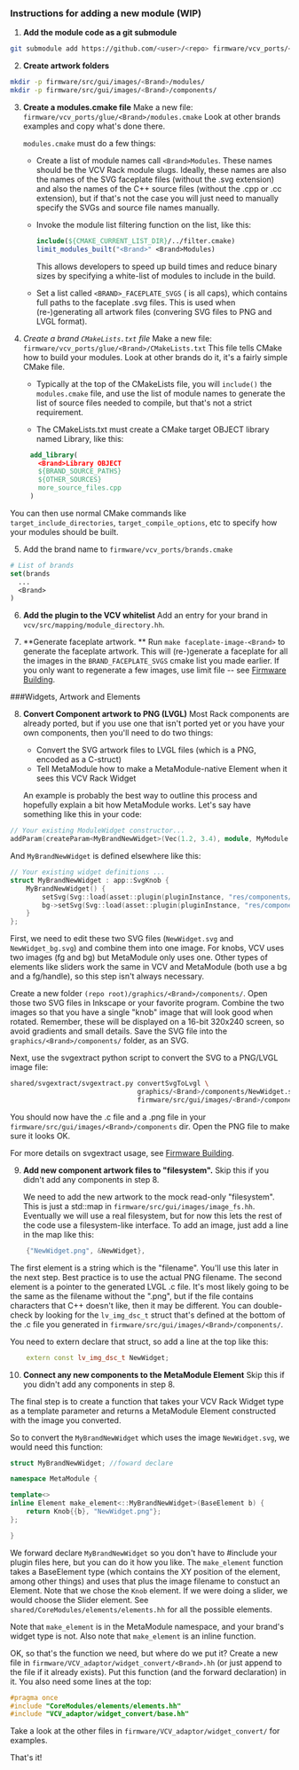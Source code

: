 ### Instructions for adding a new module (WIP)

1) **Add the module code as a git submodule**

```bash
git submodule add https://github.com/<user>/<repo> firmware/vcv_ports/<Brand>
```

2) **Create artwork folders**

```bash
mkdir -p firmware/src/gui/images/<Brand>/modules/
mkdir -p firmware/src/gui/images/<Brand>/components/
```

3) **Create a modules.cmake file**
   Make a new file: `firmware/vcv_ports/glue/<Brand>/modules.cmake` 
   Look at other brands examples and copy what's done there.

   `modules.cmake` must do a few things:

   - Create a list of module names call `<Brand>Modules`.
     These names should be the VCV Rack module slugs. Ideally, these names are
     also the names of the SVG faceplate files (without the .svg extension) and
     also the names of the C++ source files (without the .cpp or .cc extension),
     but if that's not the case you will just need to manually specify the SVGs
     and source file names manually.
   
   - Invoke the module list filtering function on the list, like this:
       ```cmake
       include(${CMAKE_CURRENT_LIST_DIR}/../filter.cmake)
       limit_modules_built("<Brand>" <Brand>Modules)
       ```
       This allows developers to speed up build times and reduce binary sizes
       by specifying a white-list of modules to include in the build.
   
   - Set a list called `<BRAND>_FACEPLATE_SVGS` (<BRAND> is all caps), which
     contains full paths to the faceplate .svg files. This is used when
     (re-)generating all artwork files (convering SVG files to PNG and LVGL
     format).


4) *Create a brand `CMakeLists.txt` file*
   Make a new file: `firmware/vcv_ports/glue/<Brand>/CMakeLists.txt`
   This file tells CMake how to build your modules. Look at other brands do it,
   it's a fairly simple CMake file.

   - Typically at the top of the CMakeLists file, you will `include()` the
     `modules.cmake` file, and use the list of module names to generate the
     list of source files needed to compile, but that's not a strict requirement.
   
   - The CMakeLists.txt must create a CMake target OBJECT library named
     <Brand>Library, like this: 
```cmake
     add_library(
       <Brand>Library OBJECT
       ${BRAND_SOURCE_PATHS}
       ${OTHER_SOURCES}
       more_source_files.cpp
     )
 ```
   You can then use normal CMake commands like `target_include_directories`,
   `target_compile_options`, etc to specify how your modules should be built.


5) Add the brand name to `firmware/vcv_ports/brands.cmake`

```cmake
# List of brands
set(brands
  ...
  <Brand>
)
```


6) **Add the plugin to the VCV whitelist** 
   Add an entry for your brand in `vcv/src/mapping/module_directory.hh`. 

7) **Generate faceplate artwork. **
   Run `make faceplate-image-<Brand>` to generate the faceplate artwork. This
   will (re-)generate a faceplate for all the images in the
   `BRAND_FACEPLATE_SVGS` cmake list you made earlier. If you only want to
   regenerate a few images, use limit file -- see [Firmware Building](./firmware-building.md).



###Widgets, Artwork and Elements 

8) **Convert Component artwork to PNG (LVGL)**
   Most Rack components are already ported, but if you use one that isn't
   ported yet or you have your own components, then you'll need to do two
   things:
   - Convert the SVG artwork files to LVGL files (which is a PNG, encoded as a
     C-struct)
   - Tell MetaModule how to make a MetaModule-native Element when it sees this
     VCV Rack Widget 

   An example is probably the best way to outline this process and hopefully
   explain a bit how MetaModule works. Let's say have something like this in
   your code:

```c++
// Your existing ModuleWidget constructor...
addParam(createParam<MyBrandNewWidget>(Vec(1.2, 3.4), module, MyModule::MYPARAM));
```

   And `MyBrandNewWidget` is defined elsewhere like this:

```c++
// Your existing widget definitions ...
struct MyBrandNewWidget : app::SvgKnob {
	MyBrandNewWidget() {
		setSvg(Svg::load(asset::plugin(pluginInstance, "res/components/NewWidget.svg")));
		bg->setSvg(Svg::load(asset::plugin(pluginInstance, "res/components/NewWidget_bg.svg")));
	}
};
```
   First, we need to edit these two SVG files (`NewWidget.svg` and
   `NewWidget_bg.svg`) and combine them into one image. For knobs, VCV uses two
   images (fg and bg) but MetaModule only uses one. Other types of elements
   like sliders work the same in VCV and MetaModule (both use a bg and a
   fg/handle), so this step isn't always necessary.

   Create a new folder `(repo root)/graphics/<Brand>/components/`. Open those
   two SVG files in Inkscape or your favorite program.
   Combine the two images so that you have a single "knob" image that will look
   good when rotated. Remember, these will be displayed on a 16-bit 320x240
   screen, so avoid gradients and small details. 
   Save the SVG file into the `graphics/<Brand>/components/` folder, as an SVG.

   Next, use the svgextract python script to convert the SVG to a PNG/LVGL
   image file:

```bash
shared/svgextract/svgextract.py convertSvgToLvgl \
                                graphics/<Brand>/components/NewWidget.svg  \
                                firmware/src/gui/images/<Brand>/components/NewWidget.c
```

   You should now have the .c file and a .png file in your
   `firmware/src/gui/images/<Brand>/components` dir. Open the PNG file to make sure it looks
   OK.

   For more details on svgextract usage, see [Firmware Building](./firmware-building.md). 

9) **Add new component artwork files to "filesystem".**
   Skip this if you didn't add any components in step 8.

   We need to add the new artwork to the mock read-only "filesystem". This is 
   just a std::map in `firmware/src/gui/images/image_fs.hh`. Eventually we
   will use a real filesystem, but for now this lets the rest of the code use
   a filesystem-like interface. To add an image, just add a line in 
   the map like this:

```c++
    {"NewWidget.png", &NewWidget},
```
   The first element is a string which is the "filename". You'll use this later
   in the next step. Best practice is to use the actual PNG filename. The second
   element is a pointer to the generated LVGL .c file.  It's 
   most likely going to be the same as the filename without the ".png", but 
   if the file contains characters that C++ doesn't like, then it may be different.
   You can double-check by looking for the `lv_img_dsc_t` struct that's defined
   at the bottom of the .c file you generated in 
   `firmware/src/gui/images/<Brand>/components/`.

   You need to extern declare that struct, so add a line at the top like this:

```c++
    extern const lv_img_dsc_t NewWidget;
```

10) **Connect any new components to the MetaModule Element**
    Skip this if you didn't add any components in step 8.

   The final step is to create a function that takes your VCV Rack Widget type
   as a template parameter and returns a MetaModule Element constructed with 
   the image you converted.

   So to convert the `MyBrandNewWidget` which uses the image `NewWidget.svg`, 
   we would need this function:

```c++
struct MyBrandNewWidget; //foward declare

namespace MetaModule {

template<>
inline Element make_element<::MyBrandNewWidget>(BaseElement b) {
	return Knob{{b}, "NewWidget.png"};
};

}
```

   We forward declare `MyBrandNewWidget` so you don't have to #include your
   plugin files here, but you can do it how you like.
   The `make_element` function takes a BaseElement type (which contains the 
   XY position of the element, among other things) and uses that plus the
   image filename to constuct an Element. Note that we chose the `Knob` element.
   If we were doing a slider, we would choose the Slider element. See
   `shared/CoreModules/elements/elements.hh` for all the possible elements.

   Note that `make_element` is in the MetaModule namespace, and your brand's
   widget type is not. Also note that `make_element` is an inline function.

   OK, so that's the function we need, but where do we put it?
   Create a new file in `firmware/VCV_adaptor/widget_convert/<Brand>.hh`
   (or just append to the file if it already exists).
   Put this function (and the forward declaration) in it.
   You also need some lines at the top:

```c++
#pragma once
#include "CoreModules/elements/elements.hh"
#include "VCV_adaptor/widget_convert/base.hh"
```
   Take a look at the other files in `firmware/VCV_adaptor/widget_convert/` for examples.

   That's it!

